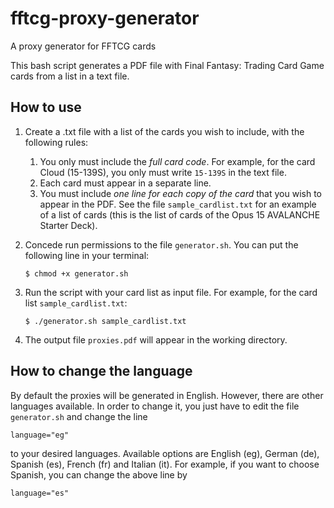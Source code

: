 # fftcg-proxy-generator
A proxy generator for FFTCG cards

This bash script generates a PDF file with Final Fantasy: Trading Card Game cards from a list in a text file. 

## How to use

1. Create a .txt file with a list of the cards you wish to include, with the following rules:
	1. You only must include the *full card code*. For example, for the card Cloud (15-139S), you only must write `15-139S` in the text file. 
	1. Each card must appear in a separate line. 
	1. You must include *one line for each copy of the card* that you wish to appear in the PDF.
See the file `sample_cardlist.txt` for an example of a list of cards (this is the list of cards of the Opus 15 AVALANCHE Starter Deck).

1. Concede run permissions to the file `generator.sh`. You can put the following line in your terminal:
    ```
    $ chmod +x generator.sh
    ```

1. Run the script with your card list as input file. For example, for the card list `sample_cardlist.txt`:
    ```
    $ ./generator.sh sample_cardlist.txt
    ```

1. The output file `proxies.pdf` will appear in the working directory.

## How to change the language

By default the proxies will be generated in English. However, there are other languages available. In order to change it, you just have to edit the file `generator.sh` and change the line

    language="eg"

to your desired languages. Available options are English (eg), German (de), Spanish (es), French (fr) and Italian (it). For example, if you want to choose Spanish, you can change the above line by

    language="es"
